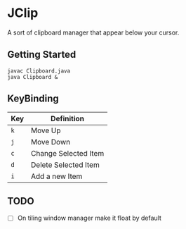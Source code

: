 # JClip

A sort of clipboard manager that appear below your cursor.

## Getting Started
```console
javac Clipboard.java
java Clipboard &
```
## KeyBinding

| Key | Definition           |
|-----|----------------------|
| `k` | Move Up              |
| `j` | Move Down            |
| `c` | Change Selected Item |
| `d` | Delete Selected Item |
| `i` | Add a new Item       |

## TODO
- [ ] On tiling window manager make it float by default
